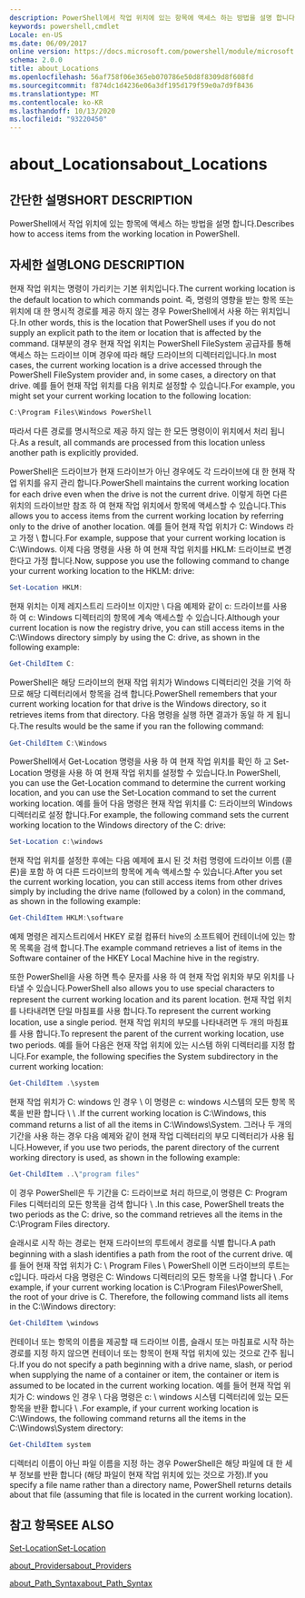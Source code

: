 ```yaml
---
description: PowerShell에서 작업 위치에 있는 항목에 액세스 하는 방법을 설명 합니다.
keywords: powershell,cmdlet
Locale: en-US
ms.date: 06/09/2017
online version: https://docs.microsoft.com/powershell/module/microsoft.powershell.core/about/about_locations?view=powershell-7.1&WT.mc_id=ps-gethelp
schema: 2.0.0
title: about_Locations
ms.openlocfilehash: 56af758f06e365eb070786e50d8f8309d8f608fd
ms.sourcegitcommit: f874dc1d4236e06a3df195d179f59e0a7d9f8436
ms.translationtype: MT
ms.contentlocale: ko-KR
ms.lasthandoff: 10/13/2020
ms.locfileid: "93220450"
---
```

# <a name="about_locations"></a><span data-ttu-id="4d0d6-104">about_Locations</span><span class="sxs-lookup"><span data-stu-id="4d0d6-104">about_Locations</span></span>

## <a name="short-description"></a><span data-ttu-id="4d0d6-105">간단한 설명</span><span class="sxs-lookup"><span data-stu-id="4d0d6-105">SHORT DESCRIPTION</span></span>
<span data-ttu-id="4d0d6-106">PowerShell에서 작업 위치에 있는 항목에 액세스 하는 방법을 설명 합니다.</span><span class="sxs-lookup"><span data-stu-id="4d0d6-106">Describes how to access items from the working location in PowerShell.</span></span>

## <a name="long-description"></a><span data-ttu-id="4d0d6-107">자세한 설명</span><span class="sxs-lookup"><span data-stu-id="4d0d6-107">LONG DESCRIPTION</span></span>

<span data-ttu-id="4d0d6-108">현재 작업 위치는 명령이 가리키는 기본 위치입니다.</span><span class="sxs-lookup"><span data-stu-id="4d0d6-108">The current working location is the default location to which commands point.</span></span>
<span data-ttu-id="4d0d6-109">즉, 명령의 영향을 받는 항목 또는 위치에 대 한 명시적 경로를 제공 하지 않는 경우 PowerShell에서 사용 하는 위치입니다.</span><span class="sxs-lookup"><span data-stu-id="4d0d6-109">In other words, this is the location that PowerShell uses if you do not supply an explicit path to the item or location that is affected by the command.</span></span> <span data-ttu-id="4d0d6-110">대부분의 경우 현재 작업 위치는 PowerShell FileSystem 공급자를 통해 액세스 하는 드라이브 이며 경우에 따라 해당 드라이브의 디렉터리입니다.</span><span class="sxs-lookup"><span data-stu-id="4d0d6-110">In most cases, the current working location is a drive accessed through the PowerShell FileSystem provider and, in some cases, a directory on that drive.</span></span>
<span data-ttu-id="4d0d6-111">예를 들어 현재 작업 위치를 다음 위치로 설정할 수 있습니다.</span><span class="sxs-lookup"><span data-stu-id="4d0d6-111">For example, you might set your current working location to the following location:</span></span>

```powershell
C:\Program Files\Windows PowerShell
```

<span data-ttu-id="4d0d6-112">따라서 다른 경로를 명시적으로 제공 하지 않는 한 모든 명령이이 위치에서 처리 됩니다.</span><span class="sxs-lookup"><span data-stu-id="4d0d6-112">As a result, all commands are processed from this location unless another path is explicitly provided.</span></span>

<span data-ttu-id="4d0d6-113">PowerShell은 드라이브가 현재 드라이브가 아닌 경우에도 각 드라이브에 대 한 현재 작업 위치를 유지 관리 합니다.</span><span class="sxs-lookup"><span data-stu-id="4d0d6-113">PowerShell maintains the current working location for each drive even when the drive is not the current drive.</span></span> <span data-ttu-id="4d0d6-114">이렇게 하면 다른 위치의 드라이브만 참조 하 여 현재 작업 위치에서 항목에 액세스할 수 있습니다.</span><span class="sxs-lookup"><span data-stu-id="4d0d6-114">This allows you to access items from the current working location by referring only to the drive of another location.</span></span>
<span data-ttu-id="4d0d6-115">예를 들어 현재 작업 위치가 C: Windows 라고 가정 \\ 합니다.</span><span class="sxs-lookup"><span data-stu-id="4d0d6-115">For example, suppose that your current working location is C:\\Windows.</span></span> <span data-ttu-id="4d0d6-116">이제 다음 명령을 사용 하 여 현재 작업 위치를 HKLM: 드라이브로 변경 한다고 가정 합니다.</span><span class="sxs-lookup"><span data-stu-id="4d0d6-116">Now, suppose you use the following command to change your current working location to the HKLM: drive:</span></span>

```powershell
Set-Location HKLM:
```

<span data-ttu-id="4d0d6-117">현재 위치는 이제 레지스트리 드라이브 이지만 \\ 다음 예제와 같이 c: 드라이브를 사용 하 여 c: Windows 디렉터리의 항목에 계속 액세스할 수 있습니다.</span><span class="sxs-lookup"><span data-stu-id="4d0d6-117">Although your current location is now the registry drive, you can still access items in the C:\\Windows directory simply by using the C: drive, as shown in the following example:</span></span>

```powershell
Get-ChildItem C:
```

<span data-ttu-id="4d0d6-118">PowerShell은 해당 드라이브의 현재 작업 위치가 Windows 디렉터리인 것을 기억 하므로 해당 디렉터리에서 항목을 검색 합니다.</span><span class="sxs-lookup"><span data-stu-id="4d0d6-118">PowerShell remembers that your current working location for that drive is the Windows directory, so it retrieves items from that directory.</span></span> <span data-ttu-id="4d0d6-119">다음 명령을 실행 하면 결과가 동일 하 게 됩니다.</span><span class="sxs-lookup"><span data-stu-id="4d0d6-119">The results would be the same if you ran the following command:</span></span>

```powershell
Get-ChildItem C:\Windows
```

<span data-ttu-id="4d0d6-120">PowerShell에서 Get-Location 명령을 사용 하 여 현재 작업 위치를 확인 하 고 Set-Location 명령을 사용 하 여 현재 작업 위치를 설정할 수 있습니다.</span><span class="sxs-lookup"><span data-stu-id="4d0d6-120">In PowerShell, you can use the Get-Location command to determine the current working location, and you can use the Set-Location command to set the current working location.</span></span> <span data-ttu-id="4d0d6-121">예를 들어 다음 명령은 현재 작업 위치를 C: 드라이브의 Windows 디렉터리로 설정 합니다.</span><span class="sxs-lookup"><span data-stu-id="4d0d6-121">For example, the following command sets the current working location to the Windows directory of the C: drive:</span></span>

```powershell
Set-Location c:\windows
```

<span data-ttu-id="4d0d6-122">현재 작업 위치를 설정한 후에는 다음 예제에 표시 된 것 처럼 명령에 드라이브 이름 (콜론)을 포함 하 여 다른 드라이브의 항목에 계속 액세스할 수 있습니다.</span><span class="sxs-lookup"><span data-stu-id="4d0d6-122">After you set the current working location, you can still access items from other drives simply by including the drive name (followed by a colon) in the command, as shown in the following example:</span></span>

```powershell
Get-ChildItem HKLM:\software
```

<span data-ttu-id="4d0d6-123">예제 명령은 레지스트리에서 HKEY 로컬 컴퓨터 hive의 소프트웨어 컨테이너에 있는 항목 목록을 검색 합니다.</span><span class="sxs-lookup"><span data-stu-id="4d0d6-123">The example command retrieves a list of items in the Software container of the HKEY Local Machine hive in the registry.</span></span>

<span data-ttu-id="4d0d6-124">또한 PowerShell을 사용 하면 특수 문자를 사용 하 여 현재 작업 위치와 부모 위치를 나타낼 수 있습니다.</span><span class="sxs-lookup"><span data-stu-id="4d0d6-124">PowerShell also allows you to use special characters to represent the current working location and its parent location.</span></span> <span data-ttu-id="4d0d6-125">현재 작업 위치를 나타내려면 단일 마침표를 사용 합니다.</span><span class="sxs-lookup"><span data-stu-id="4d0d6-125">To represent the current working location, use a single period.</span></span> <span data-ttu-id="4d0d6-126">현재 작업 위치의 부모를 나타내려면 두 개의 마침표를 사용 합니다.</span><span class="sxs-lookup"><span data-stu-id="4d0d6-126">To represent the parent of the current working location, use two periods.</span></span> <span data-ttu-id="4d0d6-127">예를 들어 다음은 현재 작업 위치에 있는 시스템 하위 디렉터리를 지정 합니다.</span><span class="sxs-lookup"><span data-stu-id="4d0d6-127">For example, the following specifies the System subdirectory in the current working location:</span></span>

```powershell
Get-ChildItem .\system
```

<span data-ttu-id="4d0d6-128">현재 작업 위치가 C: windows 인 경우 \\ 이 명령은 c: windows 시스템의 모든 항목 목록을 반환 합니다 \\ \\ .</span><span class="sxs-lookup"><span data-stu-id="4d0d6-128">If the current working location is C:\\Windows, this command returns a list of all the items in C:\\Windows\\System.</span></span> <span data-ttu-id="4d0d6-129">그러나 두 개의 기간을 사용 하는 경우 다음 예제와 같이 현재 작업 디렉터리의 부모 디렉터리가 사용 됩니다.</span><span class="sxs-lookup"><span data-stu-id="4d0d6-129">However, if you use two periods, the parent directory of the current working directory is used, as shown in the following example:</span></span>

```powershell
Get-ChildItem ..\"program files"
```

<span data-ttu-id="4d0d6-130">이 경우 PowerShell은 두 기간을 C: 드라이브로 처리 하므로,이 명령은 C: Program Files 디렉터리의 모든 항목을 검색 합니다 \\ .</span><span class="sxs-lookup"><span data-stu-id="4d0d6-130">In this case, PowerShell treats the two periods as the C: drive, so the command retrieves all the items in the C:\\Program Files directory.</span></span>

<span data-ttu-id="4d0d6-131">슬래시로 시작 하는 경로는 현재 드라이브의 루트에서 경로를 식별 합니다.</span><span class="sxs-lookup"><span data-stu-id="4d0d6-131">A path beginning with a slash identifies a path from the root of the current drive.</span></span> <span data-ttu-id="4d0d6-132">예를 들어 현재 작업 위치가 C: \\ Program Files \\ PowerShell 이면 드라이브의 루트는 c입니다. 따라서 다음 명령은 C: Windows 디렉터리의 모든 항목을 나열 합니다 \\ .</span><span class="sxs-lookup"><span data-stu-id="4d0d6-132">For example, if your current working location is C:\\Program Files\\PowerShell, the root of your drive is C. Therefore, the following command lists all items in the C:\\Windows directory:</span></span>

```powershell
Get-ChildItem \windows
```

<span data-ttu-id="4d0d6-133">컨테이너 또는 항목의 이름을 제공할 때 드라이브 이름, 슬래시 또는 마침표로 시작 하는 경로를 지정 하지 않으면 컨테이너 또는 항목이 현재 작업 위치에 있는 것으로 간주 됩니다.</span><span class="sxs-lookup"><span data-stu-id="4d0d6-133">If you do not specify a path beginning with a drive name, slash, or period when supplying the name of a container or item, the container or item is assumed to be located in the current working location.</span></span> <span data-ttu-id="4d0d6-134">예를 들어 현재 작업 위치가 C: windows 인 경우 \\ 다음 명령은 c: \\ windows 시스템 디렉터리에 있는 모든 항목을 반환 합니다 \\ .</span><span class="sxs-lookup"><span data-stu-id="4d0d6-134">For example, if your current working location is C:\\Windows, the following command returns all the items in the C:\\Windows\\System directory:</span></span>

```powershell
Get-ChildItem system
```

<span data-ttu-id="4d0d6-135">디렉터리 이름이 아닌 파일 이름을 지정 하는 경우 PowerShell은 해당 파일에 대 한 세부 정보를 반환 합니다 (해당 파일이 현재 작업 위치에 있는 것으로 가정).</span><span class="sxs-lookup"><span data-stu-id="4d0d6-135">If you specify a file name rather than a directory name, PowerShell returns details about that file (assuming that file is located in the current working location).</span></span>

## <a name="see-also"></a><span data-ttu-id="4d0d6-136">참고 항목</span><span class="sxs-lookup"><span data-stu-id="4d0d6-136">SEE ALSO</span></span>

[<span data-ttu-id="4d0d6-137">Set-Location</span><span class="sxs-lookup"><span data-stu-id="4d0d6-137">Set-Location</span></span>](xref:Microsoft.PowerShell.Management.Set-Location)

[<span data-ttu-id="4d0d6-138">about_Providers</span><span class="sxs-lookup"><span data-stu-id="4d0d6-138">about_Providers</span></span>](about_Providers.md)

[<span data-ttu-id="4d0d6-139">about_Path_Syntax</span><span class="sxs-lookup"><span data-stu-id="4d0d6-139">about_Path_Syntax</span></span>](about_Path_Syntax.md)

